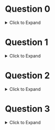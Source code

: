 # Question 0

<details>
  <summary>Click to Expand</summary>

  Enter your _full name_ between the double quotes provided.

  _Your response should be 2 lines long_

</details>

# Question 1

<details>
  <summary>Click to Expand</summary>

  1. Create a class called `Force`
  2. Create the constructor method that takes two parameters -- `mass` and `acceleration` -- and creates class variables from these parameters
  3. Create a method `get_force()` that returns calculation of force from the class mass and acceleration
  4. Create a `Force` object using any values for `mass` and `acceleration`
  5. Call the `get_force()` method using dot notation with your newly created `Force` object

</details>

# Question 2

<details>
  <summary>Click to Expand</summary>

  1. Create a function called `factorial` that calculates and returns the factorial of the number provided.
  2. Call your function with any number greater than 4 to check that it worked.

</details>

# Question 3

<details>
  <summary>Click to Expand</summary>

  

  _Your response should be 6 lines long_

</details>

